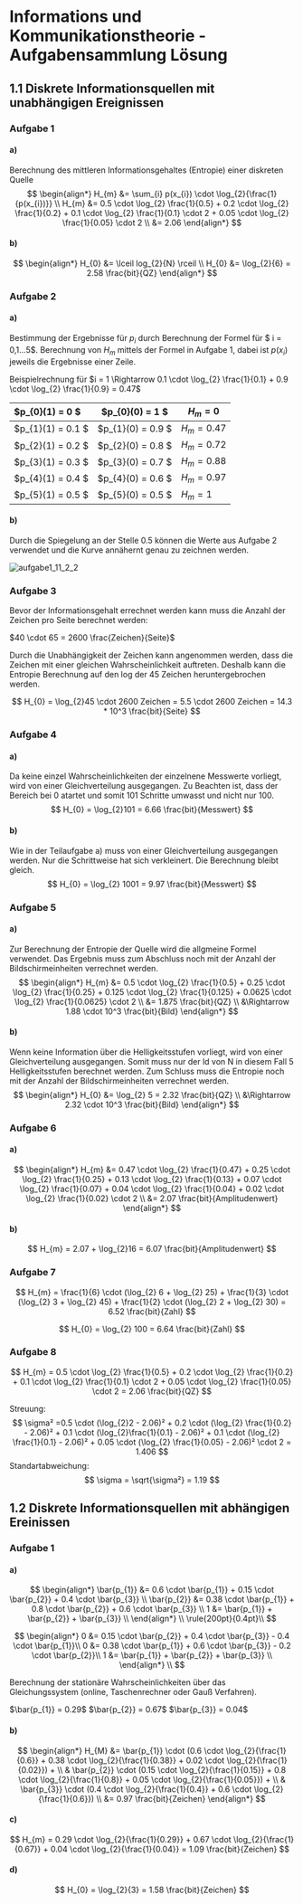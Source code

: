 # Informations und Kommunikationstheorie - Aufgabensammlung Lösung



## 1.1 Diskrete Informationsquellen mit unabhängigen Ereignissen

### Aufgabe 1

#### a) 

Berechnung des mittleren Informationsgehaltes (Entropie) einer diskreten Quelle
$$
\begin{align*}
H_{m} &= \sum_{i} p(x_{i}) \cdot \log_{2}{\frac{1}{p(x_{i})}} \\
H_{m} &= 0.5 \cdot \log_{2} \frac{1}{0.5} + 0.2 \cdot \log_{2} \frac{1}{0.2} + 0.1 \cdot \log_{2} \frac{1}{0.1} \cdot 2 + 0.05 \cdot \log_{2} \frac{1}{0.05} \cdot 2 \\
&= 2.06
\end{align*}
$$

#### b)

$$
\begin{align*}
H_{0} &= \lceil log_{2}{N} \rceil \\
H_{0} &= \log_{2}{6} = 2.58 \frac{bit}{QZ}
\end{align*}
$$

### Aufgabe 2

#### a)

Bestimmung der Ergebnisse für $p_{i}$ durch Berechnung der Formel für $ i = 0,1...5$. Berechnung von $H_{m}$ mittels der Formel in Aufgabe 1, dabei ist $p(x_{i})$ jeweils die Ergebnisse einer Zeile.

Beispielrechnung für $i = 1 \Rightarrow 0.1 \cdot \log_{2} \frac{1}{0.1} + 0.9 \cdot \log_{2} \frac{1}{0.9} = 0.47$ 

| $p_{0}(1) = 0 $   | $p_{0}(0) = 1 $   | $H_{m} = 0$    |
| :---------------- | ----------------- | -------------- |
| $p_{1}(1) = 0.1 $ | $p_{1}(0) = 0.9 $ | $H_{m} = 0.47$ |
| $p_{2}(1) = 0.2 $ | $p_{2}(0) = 0.8 $ | $H_{m} = 0.72$ |
| $p_{3}(1) = 0.3 $ | $p_{3}(0) = 0.7 $ | $H_{m} = 0.88$ |
| $p_{4}(1) = 0.4 $ | $p_{4}(0) = 0.6 $ | $H_{m} = 0.97$ |
| $p_{5}(1) = 0.5 $ | $p_{5}(0) = 0.5 $ | $H_{m} = 1$    |

#### b)

Durch die Spiegelung an der Stelle 0.5 können die Werte aus Aufgabe 2 verwendet und die Kurve annähernt genau zu zeichnen werden. 

![aufgabe1_11_2_2](aufgabe1_11_2_2.png)



### Aufgabe 3

Bevor der Informationsgehalt errechnet werden kann muss die Anzahl der Zeichen pro Seite berechnet werden: 

$40 \cdot 65 = 2600 \frac{Zeichen}{Seite}$

Durch die Unabhängigkeit der Zeichen kann angenommen werden, dass die Zeichen mit einer gleichen Wahrscheinlichkeit auftreten. Deshalb kann die Entropie Berechnung auf den log der 45 Zeichen heruntergebrochen werden.  

$$
H_{0} = \log_{2}45 \cdot 2600 Zeichen = 5.5 \cdot 2600 Zeichen = 14.3 * 10^3 \frac{bit}{Seite}
$$

### Aufgabe 4

#### a)

Da keine einzel Wahrscheinlichkeiten der einzelnene Messwerte vorliegt, wird von einer Gleichverteilung ausgegangen. Zu Beachten ist, dass der Bereich bei 0 atartet und somit 101 Schritte umwasst und nicht nur 100. 
$$
H_{0} = \log_{2}101 = 6.66 \frac{bit}{Messwert}
$$
#### b)

Wie in der Teilaufgabe a) muss von einer Gleichverteilung ausgegangen werden. Nur die Schrittweise hat sich verkleinert. Die Berechnung bleibt gleich.
$$
H_{0} = \log_{2} 1001 = 9.97 \frac{bit}{Messwert}
$$

### Aufgabe 5

#### a)

Zur Berechnung der Entropie der Quelle wird die allgmeine Formel verwendet. Das Ergebnis muss zum Abschluss noch mit der Anzahl der Bildschirmeinheiten verrechnet werden.
$$
\begin{align*}
H_{m} &= 0.5 \cdot \log_{2} \frac{1}{0.5} + 0.25 \cdot \log_{2} \frac{1}{0.25} + 0.125 \cdot \log_{2} \frac{1}{0.125} + 0.0625 \cdot \log_{2} \frac{1}{0.0625} \cdot 2 \\
&= 1.875 \frac{bit}{QZ} \\ 
&\Rightarrow 1.88 \cdot 10^3 \frac{bit}{Bild}
\end{align*}
$$

#### b)

Wenn keine Information über die Helligkeitsstufen vorliegt, wird von einer Gleichverteilung ausgegangen. Somit muss nur der ld von N in diesem Fall 5 Helligkeitsstufen berechnet werden. Zum Schluss muss die Entropie noch mit der Anzahl der Bildschirmeinheiten verrechnet werden. 
$$
\begin{align*}
H_{0} &= \log_{2} 5 = 2.32 \frac{bit}{QZ} \\
&\Rightarrow 2.32 \cdot 10^3 \frac{bit}{Bild}
\end{align*}
$$

### Aufgabe 6

#### a)

$$
\begin{align*}
H_{m} &= 0.47 \cdot \log_{2} \frac{1}{0.47} + 0.25 \cdot \log_{2} \frac{1}{0.25} + 0.13 \cdot \log_{2} \frac{1}{0.13} + 0.07 \cdot \log_{2} \frac{1}{0.07} + 0.04 \cdot \log_{2} \frac{1}{0.04} + 0.02 \cdot \log_{2} \frac{1}{0.02} \cdot 2 \\
&= 2.07 \frac{bit}{Amplitudenwert}
\end{align*}
$$

#### b)

$$
H_{m} = 2.07 + \log_{2}16 = 6.07 \frac{bit}{Amplitudenwert}
$$

### Aufgabe 7

$$
H_{m} = \frac{1}{6} \cdot (\log_{2} 6 + \log_{2} 25) + \frac{1}{3} \cdot (\log_{2} 3 + \log_{2} 45) + \frac{1}{2} \cdot (\log_{2} 2 + \log_{2} 30) = 6.52 \frac{bit}{Zahl}
$$

$$
H_{0} = \log_{2} 100 = 6.64 \frac{bit}{Zahl}
$$

### Aufgabe 8

$$
H_{m} = 0.5 \cdot \log_{2} \frac{1}{0.5} + 0.2 \cdot \log_{2} \frac{1}{0.2} + 0.1 \cdot \log_{2} \frac{1}{0.1} \cdot 2 + 0.05 \cdot \log_{2} \frac{1}{0.05} \cdot 2 = 2.06 \frac{bit}{QZ}
$$

Streuung:
$$
\sigma² =0.5 \cdot (\log_{2}2 - 2.06)² + 0.2 \cdot (\log_{2} \frac{1}{0.2} - 2.06)² + 0.1 \cdot (\log_{2}\frac{1}{0.1} - 2.06)² + 0.1 \cdot (\log_{2} \frac{1}{0.1} - 2.06)² + 0.05 \cdot (\log_{2} \frac{1}{0.05} - 2.06)² \cdot 2 = 1.406
$$
Standartabweichung:
$$
\sigma = \sqrt{\sigma²} = 1.19
$$




## 1.2 Diskrete Informationsquellen mit abhängigen Ereinissen

### Aufgabe 1

#### a)

$$
\begin{align*}
\bar{p_{1}} &= 0.6 \cdot \bar{p_{1}} + 0.15 \cdot \bar{p_{2}} + 0.4 \cdot \bar{p_{3}} \\
\bar{p_{2}} &= 0.38 \cdot \bar{p_{1}} + 0.8 \cdot \bar{p_{2}} + 0.6 \cdot \bar{p_{3}} \\
1 &= \bar{p_{1}} + \bar{p_{2}} + \bar{p_{3}} \\
\end{align*} \\
\rule{200pt}{0.4pt}\\
$$

$$
\begin{align*}
0 &= 0.15 \cdot \bar{p_{2}} + 0.4 \cdot \bar{p_{3}} - 0.4 \cdot \bar{p_{1}}\\
0 &= 0.38 \cdot \bar{p_{1}} +  0.6 \cdot \bar{p_{3}} - 0.2 \cdot \bar{p_{2}}\\
1 &= \bar{p_{1}} + \bar{p_{2}} + \bar{p_{3}} \\
\end{align*} \\
$$

Berechnung der stationäre Wahrscheinlichkeiten über das Gleichungssystem (online, Taschenrechner oder Gauß Verfahren).

$\bar{p_{1}} = 0.29$ 	$\bar{p_{2}} = 0.67$ 	$\bar{p_{3}} = 0.04$

#### b)

$$
\begin{align*}
H_{M} &= \bar{p_{1}} \cdot (0.6 \cdot \log_{2}{\frac{1}{0.6}} + 0.38 \cdot \log_{2}{\frac{1}{0.38}} + 0.02 \cdot \log_{2}{\frac{1}{0.02}}) + \\
& \bar{p_{2}} \cdot (0.15 \cdot \log_{2}{\frac{1}{0.15}} + 0.8 \cdot \log_{2}{\frac{1}{0.8}} + 0.05 \cdot \log_{2}{\frac{1}{0.05}}) + \\
& \bar{p_{3}} \cdot (0.4 \cdot \log_{2}{\frac{1}{0.4}} + 0.6 \cdot \log_{2}{\frac{1}{0.6}}) \\
&= 0.97 \frac{bit}{Zeichen}
\end{align*}
$$

#### c)

$$
H_{m} = 0.29 \cdot \log_{2}{\frac{1}{0.29}} + 0.67 \cdot \log_{2}{\frac{1}{0.67}} + 0.04 \cdot \log_{2}{\frac{1}{0.04}} = 1.09 \frac{bit}{Zeichen}
$$

#### d)

$$
H_{0} = \log_{2}{3} = 1.58 \frac{bit}{Zeichen}
$$

